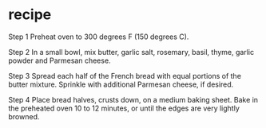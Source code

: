 # recipe
Step 1
Preheat oven to 300 degrees F (150 degrees C).

 Step 2
In a small bowl, mix butter, garlic salt, rosemary, basil, thyme, garlic powder and Parmesan cheese.

 Step 3
Spread each half of the French bread with equal portions of the butter mixture. Sprinkle with additional Parmesan cheese, if desired.

 Step 4
Place bread halves, crusts down, on a medium baking sheet. Bake in the preheated oven 10 to 12 minutes, or until the edges are very lightly browned.
